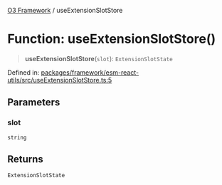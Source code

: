 [O3 Framework](../API.md) / useExtensionSlotStore

# Function: useExtensionSlotStore()

> **useExtensionSlotStore**(`slot`): `ExtensionSlotState`

Defined in: [packages/framework/esm-react-utils/src/useExtensionSlotStore.ts:5](https://github.com/openmrs/openmrs-esm-core/blob/85cde3ce59cd3d29230c98040a3f53525e808725/packages/framework/esm-react-utils/src/useExtensionSlotStore.ts#L5)

## Parameters

### slot

`string`

## Returns

`ExtensionSlotState`
